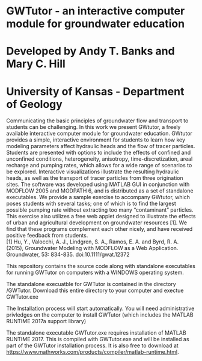 # GWTutor - an interactive computer module for groundwater education
# Developed by Andy T. Banks and Mary C. Hill
# University of Kansas - Department of Geology 

Communicating the basic principles of groundwater flow and transport to students can be challenging. In this work we present GWtutor, a freely available interactive computer module for groundwater education.  GWtutor provides a simple, interactive environment for students to learn how key modeling parameters affect hydraulic heads and the flow of tracer particles. Students are presented with options to include the effects of confined and unconfined conditions, heterogeneity, anisotropy, time-discretization, areal recharge and pumping rates, which allows for a wide range of scenarios to be explored. Interactive visualizations illustrate the resulting hydraulic heads, as well as the transport of tracer particles from three origination sites. The software was developed using MATLAB GUI in conjunction with MODFLOW 2005 and MODPATH 6, and is distributed as a set of standalone executables. We provide a sample exercise to accompany GWtutor, which poses students with several tasks; one of which is to find the largest possible pumping rate without extracting too many “contaminant” particles. This exercise also utilizes a free web applet designed to illustrate the effects of urban and agricultural development on groundwater resources [1]. We find that these programs complement each other nicely, and have received positive feedback from students.   
[1]      Hu, Y., Valocchi, A. J., Lindgren, S. A., Ramos, E. A. and Byrd, R. A. (2015), Groundwater Modeling with MODFLOW as a Web Application. Groundwater, 53: 834-835. doi:10.1111/gwat.12372

This repository contains the source code along with standalone executables for running GWTutor on computers with a WINDOWS operating system. 

The standalone execuatble for GWTutor is contained in the directory /GWTutor. Download this entire directory to your computer and exectue GWTutor.exe

The Installation process will start automatically. You will need administrative privledges on the computer to install GWTutor (which includes the MATLAB RUNTIME 2017a support library) 

The standalone executable GWTutor.exe requires installation of MATLAB RUNTIME 2017.  This is compiled with GWTutor.exe and will be installed as part of the GWTutor installation process. It is also free to download at https://www.mathworks.com/products/compiler/matlab-runtime.html. 





